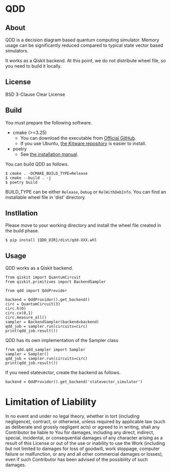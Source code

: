 # QDD
## About
QDD is a decision diagram based quantum computing simulator.
Memory usage can be significantly reduced compared to typical state vector based simulators.

It works as a Qiskit backend.
At this point, we do not distribute wheel file, so you need to build it locally.

## License
BSD 3-Clause Clear License

## Build
You must prepare the following software.

* cmake (>=3.25)
  * You can download the executable from [Official GitHub](https://github.com/Kitware/CMake/releases).
  * If you use Ubuntu, [the Kitware repository](https://apt.kitware.com/) is easier to install.
* poetry
  * See [the installation manual](https://python-poetry.org/docs/#installing-with-the-official-installer).

You can build QDD as follows.
```
$ cmake . -DCMAKE_BUILD_TYPE=Release
$ cmake --build . -j
$ poetry build
```
BUILD_TYPE can be either `Release`, `Debug` or `RelWithDebInfo`.
You can find an installable wheel file in 'dist' directory.

## Instllation
Please move to your working directory and install the wheel file created in the build phase.
```
$ pip install {QDD_DIR}/dist/qdd-XXX.whl
```

## Usage
QDD works as a Qiskit backend.

```
from qiskit import QuantumCircuit
from qiskit.primitives import BackendSampler

from qdd import QddProvider

backend = QddProvider().get_backend()
circ = QuantumCircuit(3)
circ.h(0)
circ.cx(0,1)
circ.measure_all()
sampler = BackendSampler(backend=backend)
qdd_job = sampler.run(circuits=circ)
print(qdd_job.result())
```

QDD has its own implementation of the Sampler class
```
from qdd.qdd_sampler import Sampler
sampler = Sampler()
qdd_job = sampler.run(circuits=circ)
print(qdd_job.result())
```

If you need statevector, create the backend as follows.
```
backend = QddProvider().get_backend('statevector_simulator')
```

# Limitation of Liability
In no event and under no legal theory, whether in tort (including negligence), contract, or otherwise, unless required by applicable law (such as deliberate and grossly negligent acts) or agreed to in writing, shall any Contributor be liable to You for damages, including any direct, indirect, special, incidental, or consequential damages of any character arising as a result of this License or out of the use or inability to use the Work (including but not limited to damages for loss of goodwill, work stoppage, computer failure or malfunction, or any and all other commercial damages or losses), even if such Contributor has been advised of the possibility of such damages.
